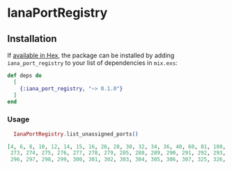 # IanaPortRegistry


## Installation

If [available in Hex](https://hex.pm/docs/publish), the package can be installed
by adding `iana_port_registry` to your list of dependencies in `mix.exs`:

```elixir
def deps do
  [
    {:iana_port_registry, "~> 0.1.0"}
  ]
end
```
### Usage
```elixir 
  IanaPortRegistry.list_unassigned_ports()

[4, 6, 8, 10, 12, 14, 15, 16, 26, 28, 30, 32, 34, 36, 40, 60, 81, 100, 258, 272,
 273, 274, 275, 276, 277, 278, 279, 285, 288, 289, 290, 291, 292, 293, 294, 295,
 296, 297, 298, 299, 300, 301, 302, 303, 304, 305, 306, 307, 325, 326, ...]
```


